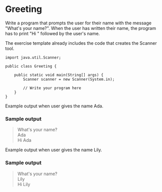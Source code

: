 # Greeting

Write a program that prompts the user for their name with the message "What's your name?". When the user has written their name, the program has to print "Hi " followed by the user's name.

The exercise template already includes the code that creates the Scanner tool.
```
import java.util.Scanner;

public class Greeting {

    public static void main(String[] args) {
        Scanner scanner = new Scanner(System.in);

        // Write your program here
    }
}

```
Example output when user gives the name Ada.
### Sample output

>What's your name? <br>
>Ada <br>
>Hi Ada <br>

Example output when user gives the name Lily.
### Sample output

>What's your name? <br>
>Lily <br>
>Hi Lily <br>
